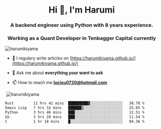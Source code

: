 <h1 align="center">Hi 👋, I'm Harumi</h1>
<h3 align="center">A backend engineer using <b>Python</b> with 8 years experience.</h3>
<h3 align="center">Working as a Quant Developer in <b>Tenbagger Capital</b> currently</h3>

<p align="left"> <img src="https://komarev.com/ghpvc/?username=harumikiyama" alt="harumikiyama" /> </p>


- 📝 I regulary write articles on [https://harumikiyama.github.io/](https://harumikiyama.github.io/)

- 💬 Ask me about **everything your want to ask**

- 📫 How to reach me **lucisu0720@hotmail.com**

<p>&nbsp;<img align="center" src="https://github-readme-stats.vercel.app/api?username=harumikiyama&show_icons=true" alt="harumikiyama" /></p>


<!--START_SECTION:waka-->

```txt
Rust         11 hrs 41 mins  █████████▓░░░░░░░░░░░░░░░   38.78 %
Emacs Lisp   7 hrs 32 mins   ██████▒░░░░░░░░░░░░░░░░░░   25.05 %
Python       3 hrs 46 mins   ███░░░░░░░░░░░░░░░░░░░░░░   12.51 %
Go           3 hrs 28 mins   ███░░░░░░░░░░░░░░░░░░░░░░   11.54 %
C            1 hr 18 mins    █░░░░░░░░░░░░░░░░░░░░░░░░   04.36 %
```

<!--END_SECTION:waka-->

